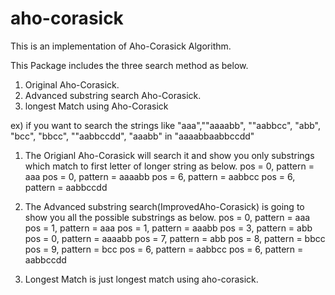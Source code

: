 # aho-corasick

This is an implementation of Aho-Corasick Algorithm.

This Package includes the three search method as below.
1. Original Aho-Corasick.
2. Advanced substring search Aho-Corasick.
3. longest Match using Aho-Corasick

ex) if you want to search the strings like "aaa",""aaaabb", ""aabbcc", "abb", "bcc", "bbcc", ""aabbccdd", "aaabb" in "aaaabbaabbccdd"
1. The Origianl Aho-Corasick will search it and show you only substrings which match to first letter of longer string as below.
pos = 0, pattern = aaa
pos = 0, pattern = aaaabb
pos = 6, pattern = aabbcc
pos = 6, pattern = aabbccdd

2. The Advanced substring search(ImprovedAho-Corasick) is going to show you all the possible substrings as below.
pos = 0, pattern = aaa
pos = 1, pattern = aaa
pos = 1, pattern = aaabb
pos = 3, pattern = abb
pos = 0, pattern = aaaabb
pos = 7, pattern = abb
pos = 8, pattern = bbcc
pos = 9, pattern = bcc
pos = 6, pattern = aabbcc
pos = 6, pattern = aabbccdd

3. Longest Match is just longest match using aho-corasick.
